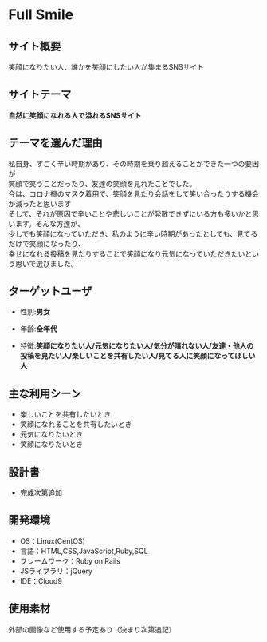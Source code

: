 # Full Smile

## サイト概要
笑顔になりたい人、誰かを笑顔にしたい人が集まるSNSサイト

## サイトテーマ

**自然に笑顔になれる人で溢れるSNSサイト**

## テーマを選んだ理由

私自身、すごく辛い時期があり、その時期を乗り越えることができた一つの要因が  
笑顔で笑うことだったり、友達の笑顔を見れたことでした。  
今は、コロナ禍のマスク着用で、笑顔を見たり会話をして笑い合ったりする機会が減ったと思います   
そして、それが原因で辛いことや悲しいことが発散できずにいる方も多いかと思います。そんな方達が、  
少しでも笑顔になっていただき、私のように辛い時期があったとしても、見てるだけで笑顔になったり、  
幸せになれる投稿を見たりすることで笑顔になり元気になっていただきたいという思いで選びました。


## ターゲットユーザ


- 性別:**男女**

- 年齢:**全年代**

- 特徴:**笑顔になりたい人/元気になりたい人/気分が晴れない人/友達・他人の投稿を見たい人/楽しいことを共有したい人/見てる人に笑顔になってほしい人**


## 主な利用シーン
- 楽しいことを共有したいとき  
- 笑顔になれることを共有したいとき  
- 元気になりたいとき  
- 笑顔になりたいとき  


## 設計書
- 完成次第追加

## 開発環境
- OS：Linux(CentOS)
- 言語：HTML,CSS,JavaScript,Ruby,SQL
- フレームワーク：Ruby on Rails
- JSライブラリ：jQuery
- IDE：Cloud9

## 使用素材
外部の画像など使用する予定あり（決まり次第追記）
